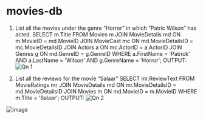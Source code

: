 # movies-db
1. List all the movies under the genre “Horror” in which “Patric Wilson” has acted.
    SELECT m.Title
    FROM Movies m
    JOIN MovieDetails md ON m.MovieID = md.MovieID
    JOIN MovieCast mc ON md.MovieDetailsID = mc.MovieDetailsID
    JOIN Actors a ON mc.ActorID = a.ActorID
    JOIN Genres g ON md.GenreID = g.GenreID
    WHERE a.FirstName = 'Patrick' AND a.LastName = 'Wilson' AND g.GenreName = 'Horror';
   OUTPUT:
   ![Qn 1](https://github.com/nathanielyeldo/movies-db/assets/56597570/74bab68d-7135-4b60-8dff-097281bf9ad0)

2. List all the reviews for the movie “Salaar”
    SELECT mr.ReviewText
    FROM MovieRatings mr
    JOIN MovieDetails md ON mr.MovieDetailsID = md.MovieDetailsID
    JOIN Movies m ON md.MovieID = m.MovieID
    WHERE m.Title = 'Salaar';
   OUTPUT:
   ![Qn 2](https://github.com/nathanielyeldo/movies-db/assets/56597570/70701567-a80c-4552-afad-a2f3b96956d4)



![image](https://github.com/nathanielyeldo/movies-db/assets/56597570/7b781128-f4fa-4cf7-983a-d0f575c43367)
